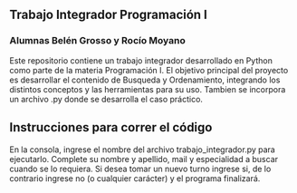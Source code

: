 ## Trabajo Integrador Programación I ##
### Alumnas Belén Grosso y Rocío Moyano

Este repositorio contiene un trabajo integrador desarrollado en Python como parte de la materia Programación I. El objetivo principal del proyecto es desarrollar el contenido de Busqueda y Ordenamiento, integrando los distintos conceptos y las herramientas para su uso. Tambien se incorpora un archivo .py donde se desarrolla el caso práctico.


## Instrucciones para correr el código

En la consola, ingrese el nombre del archivo trabajo_integrador.py para ejecutarlo.
Complete su nombre y apellido, mail y especialidad a buscar cuando se lo requiera.
Si desea tomar un nuevo turno ingrese si, de lo contrario ingrese no (o cualquier carácter) y el programa finalizará.
